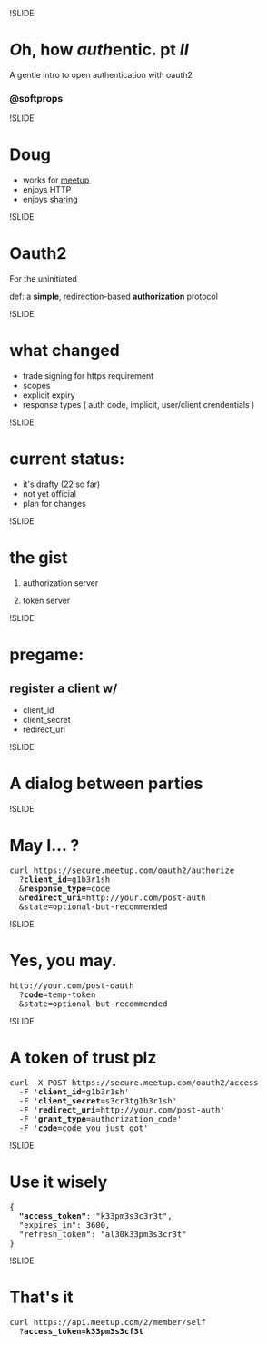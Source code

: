 !SLIDE
# <em>O</em>h,  how <em>auth</em>entic. pt <em>II</em>

A gentle intro to open authentication with oauth2

### @softprops

!SLIDE

# Doug

- works for [meetup](http://meetup.com)
- enjoys HTTP
- enjoys [sharing](http://github.com)

!SLIDE

# Oauth2

For the uninitiated

def: a <strong>simple</strong>, redirection-based <strong>authorization</strong> protocol

!SLIDE

# what changed

- trade signing for https requirement
- scopes
- explicit expiry
- response types (
auth code, implicit, user/client crendentials
)

!SLIDE

# current status:

- it's drafty (22 so far)
- not yet official
- plan for changes

!SLIDE

# the gist

1) authorization server

2) token server

!SLIDE

# pregame: 

## register a client w/
 * client_id
 * client_secret
 * redirect_uri

!SLIDE

# A dialog between parties

!SLIDE

# May I... ?

<pre>
curl https://secure.meetup.com/oauth2/authorize
  ?<strong>client_id</strong>=g1b3r1sh
  &<strong>response_type</strong>=code
  &<strong>redirect_uri</strong>=http://your.com/post-auth
  &state=optional-but-recommended
</pre>
!SLIDE

# Yes, you may.

<pre>
http://your.com/post-oauth
  ?<strong>code</strong>=temp-token
  &state=optional-but-recommended
</pre>

!SLIDE

# A token of trust plz

<pre>
curl -X POST https://secure.meetup.com/oauth2/access
  -F '<strong>client_id</strong>=g1b3r1sh'
  -F '<strong>client_secret</strong>=s3cr3tg1b3r1sh'
  -F '<strong>redirect_uri</strong>=http://your.com/post-auth'
  -F '<strong>grant_type</strong>=authorization_code'
  -F '<strong>code</strong>=code_you_just_got'
</pre>
!SLIDE

# Use it wisely

<pre>
{
  <strong>"access_token"</strong>: "k33pm3s3c3r3t",
  "expires_in": 3600,
  "refresh_token": "al30k33pm3s3cr3t"
}
</pre>

!SLIDE

# That's it

<pre>
curl https://api.meetup.com/2/member/self
  ?<strong>access_token=k33pm3s3cf3t</strong>
</pre>
